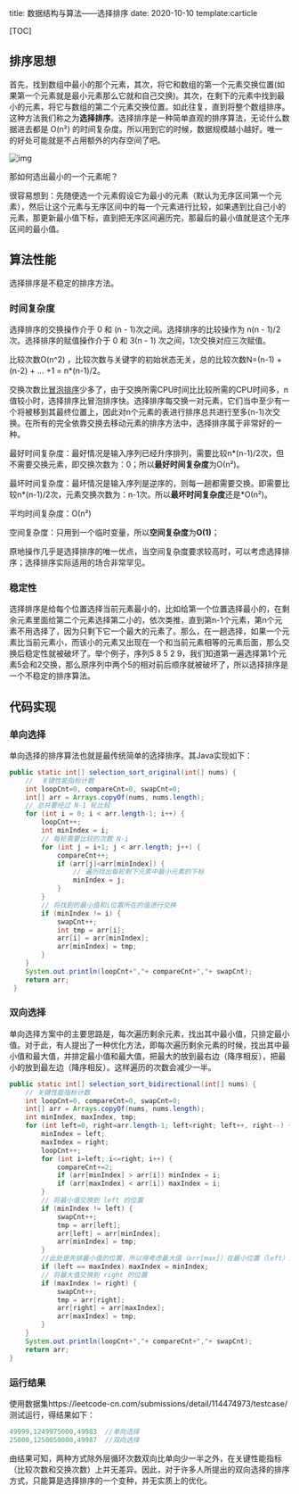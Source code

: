 title: 数据结构与算法——选择排序
date: 2020-10-10
template:carticle


[TOC]

## 排序思想

首先，找到数组中最小的那个元素，其次，将它和数组的第一个元素交换位置(如果第一个元素就是最小元素那么它就和自己交换)。其次，在剩下的元素中找到最小的元素，将它与数组的第二个元素交换位置。如此往复，直到将整个数组排序。这种方法我们称之为**选择排序**。选择排序是一种简单直观的排序算法，无论什么数据进去都是 O(n²) 的时间复杂度。所以用到它的时候，数据规模越小越好。唯一的好处可能就是不占用额外的内存空间了吧。

![img](https://www.runoob.com/wp-content/uploads/2019/03/selectionSort.gif)

那如何选出最小的一个元素呢？

很容易想到：先随便选一个元素假设它为最小的元素（默认为无序区间第一个元素），然后让这个元素与无序区间中的每一个元素进行比较，如果遇到比自己小的元素，那更新最小值下标，直到把无序区间遍历完，那最后的最小值就是这个无序区间的最小值。

## 算法性能

选择排序是不稳定的排序方法。

### 时间复杂度

选择排序的交换操作介于 0 和 (n - 1)次之间。选择排序的比较操作为 n(n - 1)/2 次。选择排序的赋值操作介于 0 和 3(n - 1) 次之间，1次交换对应三次赋值。

比较次数O(n^2) ，比较次数与关键字的初始状态无关，总的比较次数N=(n-1) + (n-2) + ... +1 = n*(n-1)/2。

交换次数比[冒泡排序](https://baike.baidu.com/item/冒泡排序)少多了，由于交换所需CPU时间比比较所需的CPU时间多，n值较小时，选择排序比冒泡排序快。选择排序每交换一对元素，它们当中至少有一个将被移到其最终位置上，因此对n个元素的表进行排序总共进行至多(n-1)次交换。在所有的完全依靠交换去移动元素的排序方法中，选择排序属于非常好的一种。

最好时间复杂度：最好情况是输入序列已经升序排列，需要比较n*(n-1)/2次，但不需要交换元素，即交换次数为：0；所以**最好时间复杂度**为О(n²)。

最坏时间复杂度：最坏情况是输入序列是逆序的，则每一趟都需要交换。即需要比较n*(n-1)/2次，元素交换次数为：n-1次。所以**最坏时间复杂度**还是*О(n²)。

平均时间复杂度：О(n²)

空间复杂度：只用到一个临时变量，所以**空间复杂度**为**O(1)**；

原地操作几乎是选择排序的唯一优点，当空间复杂度要求较高时，可以考虑选择排序；选择排序实际适用的场合非常罕见。

### 稳定性

选择排序是给每个位置选择当前元素最小的，比如给第一个位置选择最小的，在剩余元素里面给第二个元素选择第二小的，依次类推，直到第n-1个元素，第n个元素不用选择了，因为只剩下它一个最大的元素了。那么，在一趟选择，如果一个元素比当前元素小，而该小的元素又出现在一个和当前元素相等的元素后面，那么交换后稳定性就被破坏了。举个例子，序列5 8 5 2 9，我们知道第一遍选择第1个元素5会和2交换，那么原序列中两个5的相对前后顺序就被破坏了，所以选择排序是一个不稳定的排序算法。



## 代码实现

### 单向选择

单向选择的排序算法也就是最传统简单的选择排序。其Java实现如下：

```java
public static int[] selection_sort_original(int[] nums) {
    //  关键性能指标计数
    int loopCnt=0, compareCnt=0, swapCnt=0;
    int[] arr = Arrays.copyOf(nums, nums.length);
    // 总共要经过 N-1 轮比较
    for (int i = 0; i < arr.length-1; i++) {
        loopCnt++;
        int minIndex = i;
        // 每轮需要比较的次数 N-i
        for (int j = i+1; j < arr.length; j++) {
            compareCnt++;
            if (arr[j]<arr[minIndex]) {
                // 遍历找出每轮剩下元素中最小元素的下标
                minIndex = j;
            }
        }
        // 将找到的最小值和i位置所在的值进行交换
        if (minIndex != i) {
            swapCnt++;
            int tmp = arr[i];
            arr[i] = arr[minIndex];
            arr[minIndex] = tmp;
        }
    }
    System.out.println(loopCnt+","+ compareCnt+","+ swapCnt);
    return arr;
 }
```

### 双向选择

单向选择方案中的主要思路是，每次遍历剩余元素，找出其中最小值，只排定最小值。对于此，有人提出了一种优化方法，即每次遍历剩余元素的时候，找出其中最小值和最大值，并排定最小值和最大值，把最大的放到最右边（降序相反），把最小的放到最左边（降序相反）。这样遍历的次数会减少一半。

```java
public static int[] selection_sort_bidirectional(int[] nums) {
    // 关键性能指标计数
    int loopCnt=0, compareCnt=0, swapCnt=0;
    int[] arr = Arrays.copyOf(nums, nums.length);
    int minIndex, maxIndex, tmp;
    for (int left=0, right=arr.length-1; left<right; left++, right--) {
        minIndex = left;
        maxIndex = right;
        loopCnt++;
        for (int i=left; i<=right; i++) {
            compareCnt+=2;
            if (arr[minIndex] > arr[i]) minIndex = i;
            if (arr[maxIndex] < arr[i]) maxIndex = i;
        }
        // 将最小值交换到 left 的位置
        if (minIndex != left) {
            swapCnt++;
            tmp = arr[left];
            arr[left] = arr[minIndex];
            arr[minIndex] = tmp;
        }
        //此处是先排最小值的位置，所以得考虑最大值（arr[max]）在最小位置（left）的情况。
        if (left == maxIndex) maxIndex = minIndex;
        // 将最大值交换到 right 的位置
        if (maxIndex != right) {
            swapCnt++;
            tmp = arr[right];
            arr[right] = arr[maxIndex];
            arr[maxIndex] = tmp;
        }
    }
    System.out.println(loopCnt+","+ compareCnt+","+ swapCnt);
    return arr;
}
```

### 运行结果

使用数据集https://leetcode-cn.com/submissions/detail/114474973/testcase/测试运行，得结果如下：

```java
49999,1249975000,49983  //单向选择
25000,1250050000,49987  //双向选择
```

由结果可知，两种方式除外层循环次数双向比单向少一半之外，在关键性能指标（比较次数和交换次数）上并无差异。因此，对于许多人所提出的双向选择的排序方式，只能算是选择排序的一个变种，并无实质上的优化。

